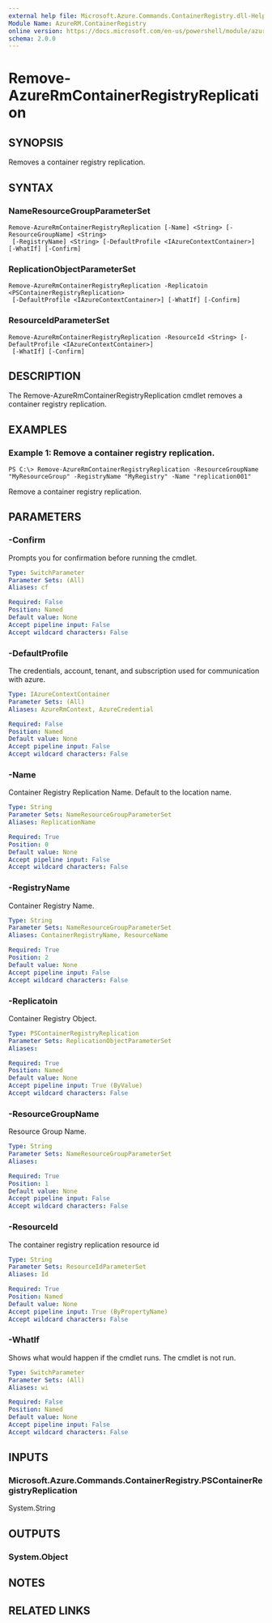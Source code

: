 ```yaml
---
external help file: Microsoft.Azure.Commands.ContainerRegistry.dll-Help.xml
Module Name: AzureRM.ContainerRegistry
online version: https://docs.microsoft.com/en-us/powershell/module/azurerm.containerregistry/remove-azurermcontainerregistry
schema: 2.0.0
---
```


# Remove-AzureRmContainerRegistryReplication

## SYNOPSIS
Removes a container registry replication.

## SYNTAX

### NameResourceGroupParameterSet
```
Remove-AzureRmContainerRegistryReplication [-Name] <String> [-ResourceGroupName] <String>
 [-RegistryName] <String> [-DefaultProfile <IAzureContextContainer>] [-WhatIf] [-Confirm]
```

### ReplicationObjectParameterSet
```
Remove-AzureRmContainerRegistryReplication -Replicatoin <PSContainerRegistryReplication>
 [-DefaultProfile <IAzureContextContainer>] [-WhatIf] [-Confirm]
```

### ResourceIdParameterSet
```
Remove-AzureRmContainerRegistryReplication -ResourceId <String> [-DefaultProfile <IAzureContextContainer>]
 [-WhatIf] [-Confirm]
```

## DESCRIPTION
The Remove-AzureRmContainerRegistryReplication cmdlet removes a container registry replication.

## EXAMPLES

### Example 1: Remove a container registry replication.
```
PS C:\> Remove-AzureRmContainerRegistryReplication -ResourceGroupName "MyResourceGroup" -RegistryName "MyRegistry" -Name "replication001"
```

Remove a container registry replication.

## PARAMETERS

### -Confirm
Prompts you for confirmation before running the cmdlet.

```yaml
Type: SwitchParameter
Parameter Sets: (All)
Aliases: cf

Required: False
Position: Named
Default value: None
Accept pipeline input: False
Accept wildcard characters: False
```

### -DefaultProfile
The credentials, account, tenant, and subscription used for communication with azure.

```yaml
Type: IAzureContextContainer
Parameter Sets: (All)
Aliases: AzureRmContext, AzureCredential

Required: False
Position: Named
Default value: None
Accept pipeline input: False
Accept wildcard characters: False
```

### -Name
Container Registry Replication Name.
Default to the location name.

```yaml
Type: String
Parameter Sets: NameResourceGroupParameterSet
Aliases: ReplicationName

Required: True
Position: 0
Default value: None
Accept pipeline input: False
Accept wildcard characters: False
```

### -RegistryName
Container Registry Name.

```yaml
Type: String
Parameter Sets: NameResourceGroupParameterSet
Aliases: ContainerRegistryName, ResourceName

Required: True
Position: 2
Default value: None
Accept pipeline input: False
Accept wildcard characters: False
```

### -Replicatoin
Container Registry Object.

```yaml
Type: PSContainerRegistryReplication
Parameter Sets: ReplicationObjectParameterSet
Aliases: 

Required: True
Position: Named
Default value: None
Accept pipeline input: True (ByValue)
Accept wildcard characters: False
```

### -ResourceGroupName
Resource Group Name.

```yaml
Type: String
Parameter Sets: NameResourceGroupParameterSet
Aliases: 

Required: True
Position: 1
Default value: None
Accept pipeline input: False
Accept wildcard characters: False
```

### -ResourceId
The container registry replication resource id

```yaml
Type: String
Parameter Sets: ResourceIdParameterSet
Aliases: Id

Required: True
Position: Named
Default value: None
Accept pipeline input: True (ByPropertyName)
Accept wildcard characters: False
```

### -WhatIf
Shows what would happen if the cmdlet runs.
The cmdlet is not run.

```yaml
Type: SwitchParameter
Parameter Sets: (All)
Aliases: wi

Required: False
Position: Named
Default value: None
Accept pipeline input: False
Accept wildcard characters: False
```

## INPUTS

### Microsoft.Azure.Commands.ContainerRegistry.PSContainerRegistryReplication
System.String


## OUTPUTS

### System.Object

## NOTES

## RELATED LINKS

